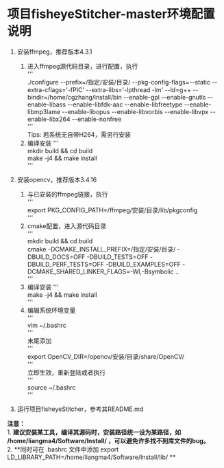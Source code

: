 # 项目fisheyeStitcher-master环境配置说明

1. 安装ffmpeg，推荐版本4.3.1
    1. 进入ffmpeg源代码目录，进行配置，执行<br>
    \'''<br>
    ./configure --prefix=/指定/安装/目录/ --pkg-config-flags=--static --extra-cflags='-fPIC' --extra-libs='-lpthread -lm' --ld=g++ --bindir=/home/cgzhang/install/bin --enable-gpl --enable-gnutls --enable-libass --enable-libfdk-aac --enable-libfreetype --enable-libmp3lame --enable-libopus --enable-libvorbis --enable-libvpx --enable-libx264 --enable-nonfree<br>
    \'''<br>
    Tips: 若系统无自带H264，需另行安装
    2. 编译安装
    \'''<br>
    mkdir build && cd build<br>
    make -j4 && make install<br>
    \'''

2. 安装opencv，推荐版本3.4.16
    1. 与已安装的ffmpeg链接，执行<br>
    \'''<br>
    export PKG_CONFIG_PATH=/ffmpeg/安装/目录/lib/pkgconfig<br>
    \'''<br>
    2. cmake配置，进入源代码目录<br>
    \'''<br>
    mkdir build && cd build<br>
    cmake -DCMAKE_INSTALL_PREFIX=/指定/安装/目录/ -DBUILD_DOCS=OFF -DBUILD_TESTS=OFF -DBUILD_PERF_TESTS=OFF -DBUILD_EXAMPLES=OFF -DCMAKE_SHARED_LINKER_FLAGS=-Wl,-Bsymbolic .. <br>
    \'''
    3. 编译安装
    \'''<br>
    make -j4 && make install<br>
    \'''<br>
    4. 编辑系统环境变量<br>
    \'''<br>
    vim ~/.bashrc<br>
    \'''<br>
    末尾添加<br>
    \'''<br>
    export OpenCV_DIR=/opencv/安装/目录/share/OpenCV/<br>
    \'''<br>
    立即生效，重新登陆或者执行<br>
    \'''<br>
    source ~/.bashrc<br>
    \'''

3. 运行项目fisheyeStitcher，参考其README.md

**注意：**<br>
    1. **建议安装某工具，编译其源码时，安装路径统一设为某路径，如 /home/liangma4/Software/Install/ ，可以避免许多找不到库文件的bug。**<br>
    2. **同时可在 .bashrc 文件中添加 export LD_LIBRARY_PATH=/home/liangma4/Software/Install/lib/ **
